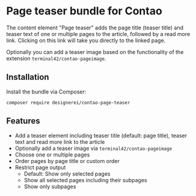 # Page teaser bundle for Contao

The content element "Page teaser" adds the page title (teaser title) and teaser text of one or multiple pages to the article, followed by a read more link. Clicking on this link will take you directly to the linked page. 

Optionally you can add a teaser image based on the functionality of the extension `terminal42/contao-pageimage`.

## Installation

Install the bundle via Composer:

```
composer require designerei/contao-page-teaser
```

## Features

- Add a teaser element including teaser title (default: page title), teaser text and read more link to the article
- Optionally add a teaser image via `terminal42/contao-pageimage`
- Choose one or multiple pages
- Order pages by page title or custom order
- Restrict page output
  - Default: Show only selected pages 
  - Show all selected pages including their subpages
  - Show only subpages
